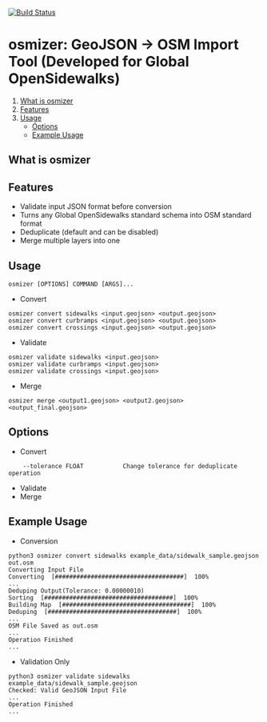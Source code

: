 [![Build Status](https://travis-ci.org/OpenSidewalks/osmizer.svg?branch=master)](https://travis-ci.org/OpenSidewalks/osmizer)

# osmizer: GeoJSON -> OSM Import Tool (Developed for Global OpenSidewalks)

1. [What is osmizer](#what-is-osmizer)
1. [Features](#features)
1. [Usage](#usage)
    - [Options](#options)
    - [Example Usage](#example-usage)

## What is osmizer

## Features
- Validate input JSON format before conversion
- Turns any Global OpenSidewalks standard schema into OSM standard format
- Deduplicate (default and can be disabled)
- Merge multiple layers into one

## Usage
```
osmizer [OPTIONS] COMMAND [ARGS]...
```
- Convert
```
osmizer convert sidewalks <input.geojson> <output.geojson>
osmizer convert curbramps <input.geojson> <output.geojson>
osmizer convert crossings <input.geojson> <output.geojson>
```
- Validate
```
osmizer validate sidewalks <input.geojson>
osmizer validate curbramps <input.geojson>
osmizer validate crossings <input.geojson>
```
- Merge
```
osmizer merge <output1.geojson> <output2.geojson> <output_final.geojson>
```

## Options
- Convert
```
    --tolerance FLOAT           Change tolerance for deduplicate operation
```
- Validate
- Merge

## Example Usage
- Conversion
```
python3 osmizer convert sidewalks example_data/sidewalk_sample.geojson out.osm
Converting Input File
Converting  [####################################]  100%
...
Deduping Output(Tolerance: 0.00000010)
Sorting  [####################################]  100%
Building Map  [####################################]  100%
Deduping  [####################################]  100%
...
OSM File Saved as out.osm
...
Operation Finished
...
```
- Validation Only
```
python3 osmizer validate sidewalks example_data/sidewalk_sample.geojson
Checked: Valid GeoJSON Input File
...
Operation Finished
...
```
